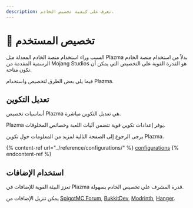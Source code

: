 ```yaml
---
description: تعرف على كيفية تخصيص الخادم.
---
```


# 🎨 تخصيص المستخدم

السبب وراء استخدام منصة الخادم المعدلة مثل Plazma بدلاً من استخدام منصة الخادم الرسمية المقدمة من Mojang Studios هو القدرة القوية على التخصيص التي يمكن أن تكون متاحة.

فيما يلي بعض الطرق لتخصيص واستخدام Plazma.

## تعديل التكوين <a href="#id-1" id="id-1"></a>

أساسيات تخصيص Plazma هي تعديل التكوين مباشرة.

Plazma يوفر إعدادات تكوين قوية تتضمن آليات اللعبة وخصائص المخلوقات.

يرجى الرجوع إلى الصفحة التالية لمزيد من المعلومات حول تكوين Plazma.

{% content-ref url="../reference/configurations/" %}
[configurations](../reference/configurations/)
{% endcontent-ref %}

## استخدام الإضافات <a href="#id-2" id="id-2"></a>

تعزز البيئة القوية للإضافات في Plazma قدرة المشرف على تخصيص الخادم بسهولة.

يمكن تنزيل الإضافات من [SpigotMC Forum](https://www.spigotmc.org/resources/), [BukkitDev](https://dev.bukkit.org/bukkit-plugins), [Modrinth](https://modrinth.com/plugins), [Hanger](https://hangar.papermc.io/).
